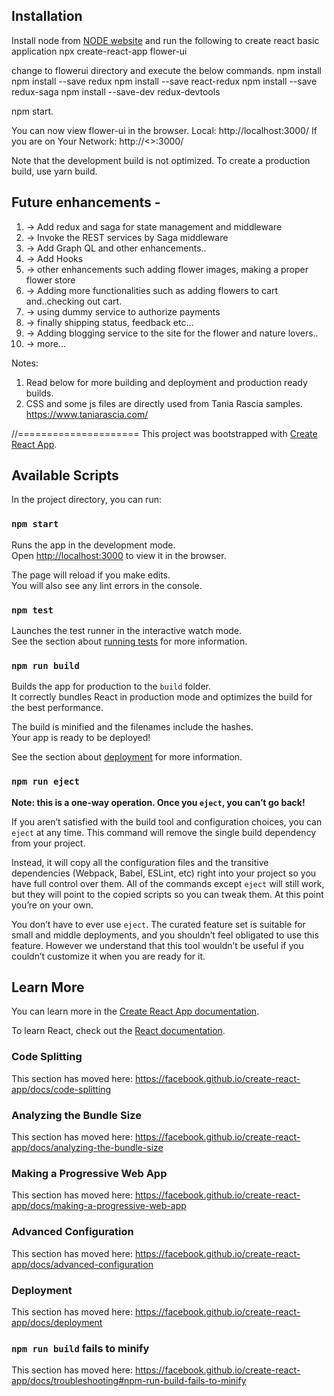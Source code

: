 
## Installation

Install node from [NODE website](https://nodejs.org/en/)
and run the following to create react basic application
npx create-react-app flower-ui

change to flowerui directory and execute the below commands.
npm install
npm install --save redux 
npm install --save react-redux
npm install --save redux-saga
npm install --save-dev redux-devtools


npm start.

You can now view flower-ui in the browser.
  Local:            http://localhost:3000/
  If you are on Your Network:  http://<<IP>>:3000/

Note that the development build is not optimized.
To create a production build, use yarn build.

## Future enhancements -

1. -> Add redux and saga for state management and middleware
2. -> Invoke the REST services  by Saga middleware
3. -> Add Graph QL and other enhancements..
4. -> Add Hooks
5. -> other enhancements such adding flower images, making a proper flower store
6. -> Adding more functionalities such as adding flowers to cart and..checking out cart.
7. -> using dummy service to authorize payments
8. -> finally shipping status, feedback etc...
9. -> Adding blogging service to the site for the flower and nature lovers..
10. -> more...

Notes: 
1. Read below for more building and deployment and production ready builds.
2. CSS and some js files are directly used from Tania Rascia samples. https://www.taniarascia.com/


//=====================
This project was bootstrapped with [Create React App](https://github.com/facebook/create-react-app).

## Available Scripts

In the project directory, you can run:

### `npm start`

Runs the app in the development mode.<br>
Open [http://localhost:3000](http://localhost:3000) to view it in the browser.

The page will reload if you make edits.<br>
You will also see any lint errors in the console.

### `npm test`

Launches the test runner in the interactive watch mode.<br>
See the section about [running tests](https://facebook.github.io/create-react-app/docs/running-tests) for more information.

### `npm run build`

Builds the app for production to the `build` folder.<br>
It correctly bundles React in production mode and optimizes the build for the best performance.

The build is minified and the filenames include the hashes.<br>
Your app is ready to be deployed!

See the section about [deployment](https://facebook.github.io/create-react-app/docs/deployment) for more information.

### `npm run eject`

**Note: this is a one-way operation. Once you `eject`, you can’t go back!**

If you aren’t satisfied with the build tool and configuration choices, you can `eject` at any time. This command will remove the single build dependency from your project.

Instead, it will copy all the configuration files and the transitive dependencies (Webpack, Babel, ESLint, etc) right into your project so you have full control over them. All of the commands except `eject` will still work, but they will point to the copied scripts so you can tweak them. At this point you’re on your own.

You don’t have to ever use `eject`. The curated feature set is suitable for small and middle deployments, and you shouldn’t feel obligated to use this feature. However we understand that this tool wouldn’t be useful if you couldn’t customize it when you are ready for it.

## Learn More

You can learn more in the [Create React App documentation](https://facebook.github.io/create-react-app/docs/getting-started).

To learn React, check out the [React documentation](https://reactjs.org/).

### Code Splitting

This section has moved here: https://facebook.github.io/create-react-app/docs/code-splitting

### Analyzing the Bundle Size

This section has moved here: https://facebook.github.io/create-react-app/docs/analyzing-the-bundle-size

### Making a Progressive Web App

This section has moved here: https://facebook.github.io/create-react-app/docs/making-a-progressive-web-app

### Advanced Configuration

This section has moved here: https://facebook.github.io/create-react-app/docs/advanced-configuration

### Deployment

This section has moved here: https://facebook.github.io/create-react-app/docs/deployment

### `npm run build` fails to minify

This section has moved here: https://facebook.github.io/create-react-app/docs/troubleshooting#npm-run-build-fails-to-minify
